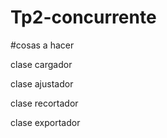 # Tp2-concurrente

#cosas a hacer

clase cargador  

clase ajustador

clase recortador

clase exportador
